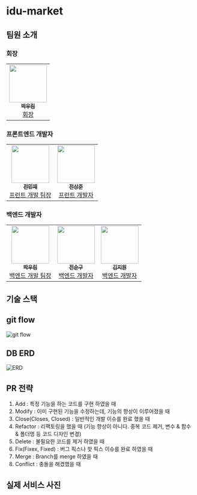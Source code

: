 # idu-market

## 팀원 소개

### 회장
<table>
  <tr>
    <td align="center"><a href="https://github.com/woorim960"><img src="https://avatars.githubusercontent.com/u/56839474?v=4" width="100px;" alt=""/><br /><sub><b>박우림</b></sub></a><br /><a href="https://github.com/woorim960" title="Packaging/porting to new platform">회장</a></td>
  </tr>
</table>

### 프론트엔드 개발자

<table>
  <tr>
     <td align="center"><a href="https://github.com/ssi02014"><img src="https://avatars.githubusercontent.com/u/64779472?v=4" width="100px;" alt=""/><br /><sub><b>전민재</b></sub></a><br /><a href="https://github.com/ssi02014" title="Packaging/porting to new platform">프런트 개발 팀장</a></td>
    <td align="center"><a href="https://github.com/jsj1510"><img src="https://avatars.githubusercontent.com/u/75245755?v=4" width="100px;" alt=""/><br /><sub><b>전상준</b></sub></a><br /><a href="https://github.com/jsj1510" title="Packaging/porting to new platform">프런트 개발자</a></td>
  </tr>
</table>

### 백엔드 개발자

<table>
  <tr>
    <td align="center"><a href="https://github.com/woorim960"><img src="https://avatars.githubusercontent.com/u/56839474?v=4" width="100px;" alt=""/><br /><sub><b>박우림</b></sub></a><br /><a href="https://github.com/woorim960" title="Packaging/porting to new platform">백엔드 개발 팀장</a></td>
    <td align="center"><a href="http://jongminfire.dev"><img src="https://avatars.githubusercontent.com/u/75289625?v=4" width="100px;" alt=""/><br /><sub><b>전순구</b></sub></a><br /><a href="https://github.com/JeonSoongu" title="Packaging/porting to new platform">백엔드 개발자</a></td>
    <td align="center"><a href="https://github.com/kimjiwonpg98"><img src="https://avatars.githubusercontent.com/u/75289370?v=4" width="100px;" alt=""/><br /><sub><b>김지원</b></sub></a><br /><a href="https://github.com/kimjiwonpg98" title="Packaging/porting to new platform">백엔드 개발자</a></td>
  </tr>
</table>


## 기술 스택


## git flow

![git flow](https://user-images.githubusercontent.com/75289370/120147819-3cd1ef80-c222-11eb-86b6-e8146cdbabbe.png)

## DB ERD
![ERD](https://user-images.githubusercontent.com/75289370/120148197-cd103480-c222-11eb-9134-b92b314c0408.png)

## PR 전략

1. Add : 특정 기능을 하는 코드를 구현 하였을 때 
2. Modify : 이미 구현된 기능을 수정하는데, 기능의 향상이 이루어졌을 때
3. Close(Closes, Closed) : 일반적인 개발 이슈를 완료 했을 때
4. Refactor : 리팩토링을 했을 때 (기능 향상이 아니다. 중복 코드 제거, 변수 & 함수 & 폴더명 등 코드 디자인 변경)
5. Delete : 불필요한 코드를 제거 하였을 때
6. Fix(Fixex, Fixed) : 버그 픽스나 핫 픽스 이슈를 완료 하였을 때
7. Merge : Branch를 merge 하였을 때
8. Conflict : 충돌을 해겼했을 때

## 실제 서비스 사진












